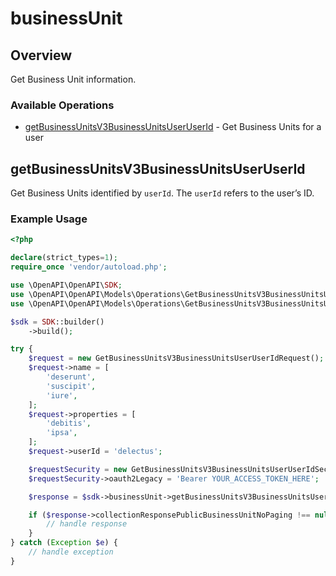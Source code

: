 # businessUnit

## Overview

Get Business Unit information.

### Available Operations

* [getBusinessUnitsV3BusinessUnitsUserUserId](#getbusinessunitsv3businessunitsuseruserid) - Get Business Units for a user

## getBusinessUnitsV3BusinessUnitsUserUserId

Get Business Units identified by `userId`. The `userId` refers to the user’s ID.

### Example Usage

```php
<?php

declare(strict_types=1);
require_once 'vendor/autoload.php';

use \OpenAPI\OpenAPI\SDK;
use \OpenAPI\OpenAPI\Models\Operations\GetBusinessUnitsV3BusinessUnitsUserUserIdRequest;
use \OpenAPI\OpenAPI\Models\Operations\GetBusinessUnitsV3BusinessUnitsUserUserIdSecurity;

$sdk = SDK::builder()
    ->build();

try {
    $request = new GetBusinessUnitsV3BusinessUnitsUserUserIdRequest();
    $request->name = [
        'deserunt',
        'suscipit',
        'iure',
    ];
    $request->properties = [
        'debitis',
        'ipsa',
    ];
    $request->userId = 'delectus';

    $requestSecurity = new GetBusinessUnitsV3BusinessUnitsUserUserIdSecurity();
    $requestSecurity->oauth2Legacy = 'Bearer YOUR_ACCESS_TOKEN_HERE';

    $response = $sdk->businessUnit->getBusinessUnitsV3BusinessUnitsUserUserId($request, $requestSecurity);

    if ($response->collectionResponsePublicBusinessUnitNoPaging !== null) {
        // handle response
    }
} catch (Exception $e) {
    // handle exception
}
```
